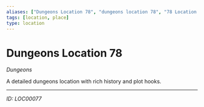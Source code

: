```yaml
---
aliases: ["Dungeons Location 78", "dungeons location 78", "78 Location Dungeons"]
tags: [location, place]
type: location
---
```


# Dungeons Location 78

*Dungeons*

A detailed dungeons location with rich history and plot hooks.

---
*ID: LOC00077*